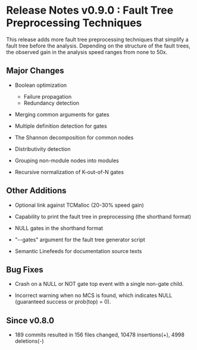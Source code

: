 # Release Notes v0.9.0 : Fault Tree Preprocessing Techniques

This release adds more fault tree preprocessing techniques
that simplify a fault tree before the analysis.
Depending on the structure of the fault trees,
the observed gain in the analysis speed ranges from none to 50x.


## Major Changes

- Boolean optimization

    * Failure propagation
    * Redundancy detection

- Merging common arguments for gates

- Multiple definition detection for gates

- The Shannon decomposition for common nodes

- Distributivity detection

- Grouping non-module nodes into modules

- Recursive normalization of K-out-of-N gates


## Other Additions

- Optional link against TCMalloc (20-30% speed gain)

- Capability to print the fault tree in preprocessing (the shorthand format)

- NULL gates in the shorthand format

- "--gates" argument for the fault tree generator script

- Semantic Linefeeds for documentation source texts


## Bug Fixes

- Crash on a NULL or NOT gate top event with a single non-gate child.

- Incorrect warning when no MCS is found, which indicates NULL
  (guaranteed success or prob(top) = 0).


## Since v0.8.0

- 189 commits resulted in
  156 files changed, 10478 insertions(+), 4998 deletions(-)
